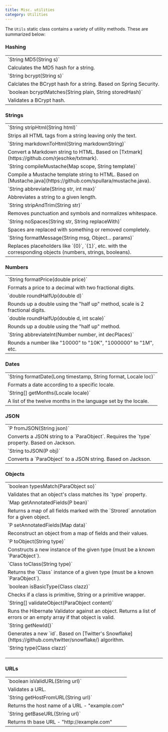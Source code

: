 ```yaml
---
title: Misc. utilities
category: Utilities
---
```


The `Utils` static class contains a variety of utility methods. These are summarized below:

### Hashing

<table class="table table-striped">
	<tbody>
		<tr><td>`String MD5(String s)`</td></tr>
		<tr><td> Calculates the MD5 hash for a string. </td></tr>
		<tr><td>`String bcrypt(String s)`</td></tr>
		<tr><td> Calclates the BCrypt hash for a string. Based on Spring Security. </td></tr>
		<tr><td>`boolean bcryptMatches(String plain, String storedHash)`</td></tr>
		<tr><td> Validates a BCrypt hash. </td></tr>
	</tbody>
</table>

### Strings

<table class="table table-striped">
	<tbody>
		<tr><td>`String stripHtml(String html)`</td></tr>
		<tr><td> Strips all HTML tags from a string leaving only the text. </td></tr>
		<tr><td>`String markdownToHtml(String markdownString)`</td></tr>
		<tr><td> Convert a Markdown string to HTML. Based on [Txtmark](https://github.com/rjeschke/txtmark).</td></tr>
		<tr><td>`String compileMustache(Map<String, Object> scope, String template)`</td></tr>
		<tr><td> Compile a Mustache template string to HTML. Based on [Mustache.java](https://github.com/spullara/mustache.java).</td></tr>
		<tr><td>`String abbreviate(String str, int max)`</td></tr>
		<tr><td> Abbreviates a string to a given length. </td></tr>
		<tr><td>`String stripAndTrim(String str)`</td></tr>
		<tr><td> Removes punctuation and symbols and normalizes whitespace. </td></tr>
		<tr><td>`String noSpaces(String str, String replaceWith)`</td></tr>
		<tr><td> Spaces are replaced with something or removed completely. </td></tr>
		<tr><td>`String formatMessage(String msg, Object... params)`</td></tr>
		<tr><td> Replaces placeholders like `{0}`, `{1}`, etc. with the corresponding objects (numbers, strings, booleans). </td></tr>
	</tbody>
</table>

### Numbers

<table class="table table-striped">
	<tbody>
		<tr><td>`String formatPrice(double price)`</td></tr>
		<tr><td> Formats a price to a decimal with two fractional digits. </td></tr>
		<tr><td>`double roundHalfUp(double d)`</td></tr>
		<tr><td> Rounds up a double using the "half up" method, scale is 2 fractional digits.</td></tr>
		<tr><td>`double roundHalfUp(double d, int scale)`</td></tr>
		<tr><td> Rounds up a double using the "half up" method.</td></tr>
		<tr><td>`String abbreviateInt(Number number, int decPlaces)`</td></tr>
		<tr><td> Rounds a number like "10000" to "10K", "1000000" to "1M", etc. </td></tr>
	</tbody>
</table>

### Dates

<table class="table table-striped">
	<tbody>
		<tr><td>`String formatDate(Long timestamp, String format, Locale loc)`</td></tr>
		<tr><td> Formats a date according to a specific locale. </td></tr>
		<tr><td>`String[] getMonths(Locale locale)`</td></tr>
		<tr><td> A list of the twelve months in the language set by the locale. </td></tr>
	</tbody>
</table>

### JSON

<table class="table table-striped">
	<tbody>
		<tr><td>`P fromJSON(String json)`</td></tr>
		<tr><td> Converts a JSON string to a `ParaObject`. Requires the `type` property. Based on Jackson. </td></tr>
		<tr><td>`String toJSON(P obj)`</td></tr>
		<tr><td> Converts a `ParaObject` to a JSON string. Based on Jackson. </td></tr>
	</tbody>
</table>

### Objects

<table class="table table-striped">
	<tbody>
		<tr><td>`boolean typesMatch(ParaObject so)`</td></tr>
		<tr><td> Validates that an object's class matches its `type` property. </td></tr>
		<tr><td>`Map<String, Object> getAnnotatedFields(P bean)`</td></tr>
		<tr><td> Returns a map of all fields marked with the `Strored` annotation for a given object. </td></tr>
		<tr><td>`P setAnnotatedFields(Map<String, Object> data)`</td></tr>
		<tr><td> Reconstruct an object from a map of fields and their values. </td></tr>
		<tr><td>`P toObject(String type)`</td></tr>
		<tr><td> Constructs a new instance of the given type (must be a known `ParaObject`). </td></tr>
		<tr><td>`Class<? extends ParaObject> toClass(String type)`</td></tr>
		<tr><td> Returns the `Class` instance of a given type (must be a known `ParaObject`). </td></tr>
		<tr><td> `boolean isBasicType(Class<?> clazz)` </td></tr>
		<tr><td> Checks if a class is primitive, String or a primitive wrapper. </td></tr>
		<tr><td>`String[] validateObject(ParaObject content)`</td></tr>
		<tr><td> Runs the Hibernate Validator against an object. Returns a list of errors or an empty array if that object is valid. </td></tr>
		<tr><td>`String getNewId()`</td></tr>
		<tr><td> Generates a new `id`. Based on [Twitter's Snowflake](https://github.com/twitter/snowflake/) algorithm. </td></tr>
		<tr><td>`String type(Class<? extends ParaObject> clazz)`</td></tr>
		<tr><td> </td></tr>
		<tr><td> </td></tr>
		<tr><td> </td></tr>
	</tbody>
</table>

### URLs

<table class="table table-striped">
	<tbody>
		<tr><td>`boolean isValidURL(String url)`</td></tr>
		<tr><td> Validates a URL. </td></tr>
		<tr><td>`String getHostFromURL(String url)`</td></tr>
		<tr><td> Returns the host name of a URL - "example.com" </td></tr>
		<tr><td>`String getBaseURL(String url)`</td></tr>
		<tr><td> Returns th base URL - "http://example.com" </td></tr>
	</tbody>
</table>
